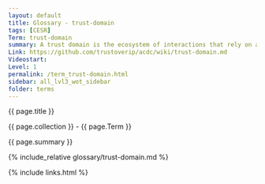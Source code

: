 ```yaml
---
layout: default
title: Glossary - trust-domain
tags: [CESR]
Term: trust-domain
summary: A trust domain is the ecosystem of interactions that rely on a trust basis. A trust basis binds controllers, identifiers, and key-pairs.
Link: https://github.com/trustoverip/acdc/wiki/trust-domain.md
Videostart: 
Level: 1
permalink: /term_trust-domain.html
sidebar: all_lvl3_wot_sidebar
folder: terms
---
```


{{ page.title }}

{{ page.collection }} - {{ page.Term }}

   {{ page.summary }}

{% include_relative glossary/trust-domain.md %}

 {% include links.html %} 
